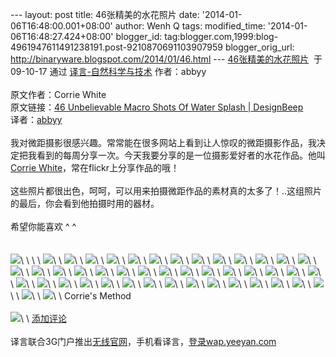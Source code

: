 --- layout: post title: 46张精美的水花照片 date:
'2014-01-06T16:48:00.001+08:00' author: Wenh Q tags: modified\_time:
'2014-01-06T16:48:27.424+08:00' blogger\_id:
tag:blogger.com,1999:blog-4961947611491238191.post-9210870691103907959
blogger\_orig\_url: http://binaryware.blogspot.com/2014/01/46.html ---
[46张精美的水花照片](http://www.yeeyan.com/articles/view/48990/64012)  于
09-10-17 通过 [译言-自然科学与技术](http://www.yeeyan.com/) 作者：abbyy\
\
原文作者：Corrie White\
原文链接：[46 Unbelievable Macro Shots Of Water Splash |
DesignBeep](http://designbeep.com/2009/10/13/unbelievable-macro-shots-of-water-splash/)\
译者：[abbyy](http://www.yeeyan.com/space/show/48990)\
\
我对微距摄影很感兴趣。常常能在很多网站上看到让人惊叹的微距摄影作品，我决定把我看到的每周分享一次。今天我要分享的是一位摄影爱好者的水花作品。他叫
[Corrie
White](http://www.flickr.com/people/10756887@N07/)，常在flickr上分享作品的哦！\
\
这些照片都很出色，呵呵，可以用来拍摄微距作品的素材真的太多了！..这组照片的最后，你会看到他拍摄时用的器材。\
\
希望你能喜欢 \^ \^\
\
\
![](https://images-blogger-opensocial.googleusercontent.com/gadgets/proxy?url=http%3A%2F%2Fdesignbeep.com%2Fwp-content%2Fuploads%2F2009%2F10%2F3971402471_0b3c1b476d.jpg&container=blogger&gadget=a&rewriteMime=image%2F*)\
\
 \
\
![](https://images-blogger-opensocial.googleusercontent.com/gadgets/proxy?url=http%3A%2F%2Fdesignbeep.com%2Fwp-content%2Fuploads%2F2009%2F10%2F3956097994_c0e5f91112.jpg&container=blogger&gadget=a&rewriteMime=image%2F*)\
\
![](https://images-blogger-opensocial.googleusercontent.com/gadgets/proxy?url=http%3A%2F%2Fdesignbeep.com%2Fwp-content%2Fuploads%2F2009%2F10%2F3949700324_af4af326e4.jpg&container=blogger&gadget=a&rewriteMime=image%2F*)\
\
![](https://images-blogger-opensocial.googleusercontent.com/gadgets/proxy?url=http%3A%2F%2Fdesignbeep.com%2Fwp-content%2Fuploads%2F2009%2F10%2F3936113410_d043352ccb.jpg&container=blogger&gadget=a&rewriteMime=image%2F*)\
\
![](https://images-blogger-opensocial.googleusercontent.com/gadgets/proxy?url=http%3A%2F%2Fdesignbeep.com%2Fwp-content%2Fuploads%2F2009%2F10%2F3933400510_02a16baa6f.jpg&container=blogger&gadget=a&rewriteMime=image%2F*)\
\
![](https://images-blogger-opensocial.googleusercontent.com/gadgets/proxy?url=http%3A%2F%2Fdesignbeep.com%2Fwp-content%2Fuploads%2F2009%2F10%2F3930108529_59021eec12.jpg&container=blogger&gadget=a&rewriteMime=image%2F*)\
\
![](https://images-blogger-opensocial.googleusercontent.com/gadgets/proxy?url=http%3A%2F%2Fdesignbeep.com%2Fwp-content%2Fuploads%2F2009%2F10%2F3907357268_904c172d5f.jpg&container=blogger&gadget=a&rewriteMime=image%2F*)\
\
![](https://images-blogger-opensocial.googleusercontent.com/gadgets/proxy?url=http%3A%2F%2Fdesignbeep.com%2Fwp-content%2Fuploads%2F2009%2F10%2F3900917190_a5203a8e27.jpg&container=blogger&gadget=a&rewriteMime=image%2F*)\
\
![](https://images-blogger-opensocial.googleusercontent.com/gadgets/proxy?url=http%3A%2F%2Fdesignbeep.com%2Fwp-content%2Fuploads%2F2009%2F10%2F3874053031_15fc533607.jpg&container=blogger&gadget=a&rewriteMime=image%2F*)\
\
![](https://images-blogger-opensocial.googleusercontent.com/gadgets/proxy?url=http%3A%2F%2Fdesignbeep.com%2Fwp-content%2Fuploads%2F2009%2F10%2F3852944417_21672691fe.jpg&container=blogger&gadget=a&rewriteMime=image%2F*)\
\
![](https://images-blogger-opensocial.googleusercontent.com/gadgets/proxy?url=http%3A%2F%2Fdesignbeep.com%2Fwp-content%2Fuploads%2F2009%2F10%2F3814572097_d042f44176.jpg&container=blogger&gadget=a&rewriteMime=image%2F*)\
\
![](https://images-blogger-opensocial.googleusercontent.com/gadgets/proxy?url=http%3A%2F%2Fdesignbeep.com%2Fwp-content%2Fuploads%2F2009%2F10%2F3808267116_fea395ef8f.jpg&container=blogger&gadget=a&rewriteMime=image%2F*)\
\
![](https://images-blogger-opensocial.googleusercontent.com/gadgets/proxy?url=http%3A%2F%2Fdesignbeep.com%2Fwp-content%2Fuploads%2F2009%2F10%2F3798014653_ede3bcb99a.jpg&container=blogger&gadget=a&rewriteMime=image%2F*)\
\
![](https://images-blogger-opensocial.googleusercontent.com/gadgets/proxy?url=http%3A%2F%2Fdesignbeep.com%2Fwp-content%2Fuploads%2F2009%2F10%2F3772286004_0b6ae77c4f.jpg&container=blogger&gadget=a&rewriteMime=image%2F*)\
\
![](https://images-blogger-opensocial.googleusercontent.com/gadgets/proxy?url=http%3A%2F%2Fdesignbeep.com%2Fwp-content%2Fuploads%2F2009%2F10%2F3757446617_ee935eaa22.jpg&container=blogger&gadget=a&rewriteMime=image%2F*)\
\
![](https://images-blogger-opensocial.googleusercontent.com/gadgets/proxy?url=http%3A%2F%2Fdesignbeep.com%2Fwp-content%2Fuploads%2F2009%2F10%2F3742181339_4956cf0661.jpg&container=blogger&gadget=a&rewriteMime=image%2F*)\
\
![](https://images-blogger-opensocial.googleusercontent.com/gadgets/proxy?url=http%3A%2F%2Fdesignbeep.com%2Fwp-content%2Fuploads%2F2009%2F10%2F3724420564_174eedd878.jpg&container=blogger&gadget=a&rewriteMime=image%2F*)\
\
![](https://images-blogger-opensocial.googleusercontent.com/gadgets/proxy?url=http%3A%2F%2Fdesignbeep.com%2Fwp-content%2Fuploads%2F2009%2F10%2F3707251580_ac832652a3.jpg&container=blogger&gadget=a&rewriteMime=image%2F*)\
\
![](https://images-blogger-opensocial.googleusercontent.com/gadgets/proxy?url=http%3A%2F%2Fdesignbeep.com%2Fwp-content%2Fuploads%2F2009%2F10%2F3640670917_ed3fb2dc38.jpg&container=blogger&gadget=a&rewriteMime=image%2F*)\
\
![](https://images-blogger-opensocial.googleusercontent.com/gadgets/proxy?url=http%3A%2F%2Fdesignbeep.com%2Fwp-content%2Fuploads%2F2009%2F10%2F3607766766_b4d25bb48d.jpg&container=blogger&gadget=a&rewriteMime=image%2F*)\
\
![](https://images-blogger-opensocial.googleusercontent.com/gadgets/proxy?url=http%3A%2F%2Fdesignbeep.com%2Fwp-content%2Fuploads%2F2009%2F10%2F3597376770_45b4055cb6.jpg&container=blogger&gadget=a&rewriteMime=image%2F*)\
\
![](https://images-blogger-opensocial.googleusercontent.com/gadgets/proxy?url=http%3A%2F%2Fdesignbeep.com%2Fwp-content%2Fuploads%2F2009%2F10%2F3586566012_0f2e27fff4.jpg&container=blogger&gadget=a&rewriteMime=image%2F*)\
\
![](https://images-blogger-opensocial.googleusercontent.com/gadgets/proxy?url=http%3A%2F%2Fdesignbeep.com%2Fwp-content%2Fuploads%2F2009%2F10%2F3573077499_148c86fd45.jpg&container=blogger&gadget=a&rewriteMime=image%2F*)\
\
![](https://images-blogger-opensocial.googleusercontent.com/gadgets/proxy?url=http%3A%2F%2Fdesignbeep.com%2Fwp-content%2Fuploads%2F2009%2F10%2F3569002480_ea7a03156f.jpg&container=blogger&gadget=a&rewriteMime=image%2F*)\
\
![](https://images-blogger-opensocial.googleusercontent.com/gadgets/proxy?url=http%3A%2F%2Fdesignbeep.com%2Fwp-content%2Fuploads%2F2009%2F10%2F3527640964_474dd9445c.jpg&container=blogger&gadget=a&rewriteMime=image%2F*)\
\
![](https://images-blogger-opensocial.googleusercontent.com/gadgets/proxy?url=http%3A%2F%2Fdesignbeep.com%2Fwp-content%2Fuploads%2F2009%2F10%2F3468361813_9740724207.jpg&container=blogger&gadget=a&rewriteMime=image%2F*)\
\
![](https://images-blogger-opensocial.googleusercontent.com/gadgets/proxy?url=http%3A%2F%2Fdesignbeep.com%2Fwp-content%2Fuploads%2F2009%2F10%2F3462141051_b3434d8a0b.jpg&container=blogger&gadget=a&rewriteMime=image%2F*)\
\
![](https://images-blogger-opensocial.googleusercontent.com/gadgets/proxy?url=http%3A%2F%2Fdesignbeep.com%2Fwp-content%2Fuploads%2F2009%2F10%2F3434811721_3690f87358.jpg&container=blogger&gadget=a&rewriteMime=image%2F*)\
\
![](https://images-blogger-opensocial.googleusercontent.com/gadgets/proxy?url=http%3A%2F%2Fdesignbeep.com%2Fwp-content%2Fuploads%2F2009%2F10%2F3424960576_cdf992c78b.jpg&container=blogger&gadget=a&rewriteMime=image%2F*)\
\
![](https://images-blogger-opensocial.googleusercontent.com/gadgets/proxy?url=http%3A%2F%2Fdesignbeep.com%2Fwp-content%2Fuploads%2F2009%2F10%2F3387777475_8f57e7b2d7.jpg&container=blogger&gadget=a&rewriteMime=image%2F*)\
\
![](https://images-blogger-opensocial.googleusercontent.com/gadgets/proxy?url=http%3A%2F%2Fdesignbeep.com%2Fwp-content%2Fuploads%2F2009%2F10%2F3384285194_d7d25f0bab.jpg&container=blogger&gadget=a&rewriteMime=image%2F*)\
\
![](https://images-blogger-opensocial.googleusercontent.com/gadgets/proxy?url=http%3A%2F%2Fdesignbeep.com%2Fwp-content%2Fuploads%2F2009%2F10%2F3383474415_c68dc42aa0.jpg&container=blogger&gadget=a&rewriteMime=image%2F*)\
\
![](https://images-blogger-opensocial.googleusercontent.com/gadgets/proxy?url=http%3A%2F%2Fdesignbeep.com%2Fwp-content%2Fuploads%2F2009%2F10%2F3350740494_73dcd93e0c.jpg&container=blogger&gadget=a&rewriteMime=image%2F*)\
\
![](https://images-blogger-opensocial.googleusercontent.com/gadgets/proxy?url=http%3A%2F%2Fdesignbeep.com%2Fwp-content%2Fuploads%2F2009%2F10%2F3350735136_c8e52d50dd.jpg&container=blogger&gadget=a&rewriteMime=image%2F*)\
\
![](https://images-blogger-opensocial.googleusercontent.com/gadgets/proxy?url=http%3A%2F%2Fdesignbeep.com%2Fwp-content%2Fuploads%2F2009%2F10%2F3350729808_8b7751e4df.jpg&container=blogger&gadget=a&rewriteMime=image%2F*)\
\
![](https://images-blogger-opensocial.googleusercontent.com/gadgets/proxy?url=http%3A%2F%2Fdesignbeep.com%2Fwp-content%2Fuploads%2F2009%2F10%2F3349911391_c3d1c92608.jpg&container=blogger&gadget=a&rewriteMime=image%2F*)\
\
![](https://images-blogger-opensocial.googleusercontent.com/gadgets/proxy?url=http%3A%2F%2Fdesignbeep.com%2Fwp-content%2Fuploads%2F2009%2F10%2F3349644949_47c28d0ea5.jpg&container=blogger&gadget=a&rewriteMime=image%2F*)\
\
![](https://images-blogger-opensocial.googleusercontent.com/gadgets/proxy?url=http%3A%2F%2Fdesignbeep.com%2Fwp-content%2Fuploads%2F2009%2F10%2F3307286733_11d2824c69.jpg&container=blogger&gadget=a&rewriteMime=image%2F*)\
\
![](https://images-blogger-opensocial.googleusercontent.com/gadgets/proxy?url=http%3A%2F%2Fdesignbeep.com%2Fwp-content%2Fuploads%2F2009%2F10%2F3302839812_693551cd32.jpg&container=blogger&gadget=a&rewriteMime=image%2F*)\
\
![](https://images-blogger-opensocial.googleusercontent.com/gadgets/proxy?url=http%3A%2F%2Fdesignbeep.com%2Fwp-content%2Fuploads%2F2009%2F10%2F3293268025_cdc2a830e2.jpg&container=blogger&gadget=a&rewriteMime=image%2F*)\
\
![](https://images-blogger-opensocial.googleusercontent.com/gadgets/proxy?url=http%3A%2F%2Fdesignbeep.com%2Fwp-content%2Fuploads%2F2009%2F10%2F3283578512_02266c1179.jpg&container=blogger&gadget=a&rewriteMime=image%2F*)\
\
![](https://images-blogger-opensocial.googleusercontent.com/gadgets/proxy?url=http%3A%2F%2Fdesignbeep.com%2Fwp-content%2Fuploads%2F2009%2F10%2F3283035861_ddb367187b.jpg&container=blogger&gadget=a&rewriteMime=image%2F*)\
\
![](https://images-blogger-opensocial.googleusercontent.com/gadgets/proxy?url=http%3A%2F%2Fdesignbeep.com%2Fwp-content%2Fuploads%2F2009%2F10%2F3283032463_b22da15d99.jpg&container=blogger&gadget=a&rewriteMime=image%2F*)\
\
![](https://images-blogger-opensocial.googleusercontent.com/gadgets/proxy?url=http%3A%2F%2Fdesignbeep.com%2Fwp-content%2Fuploads%2F2009%2F10%2F3275315567_3cb1956003.jpg&container=blogger&gadget=a&rewriteMime=image%2F*)\
\
![](https://images-blogger-opensocial.googleusercontent.com/gadgets/proxy?url=http%3A%2F%2Fdesignbeep.com%2Fwp-content%2Fuploads%2F2009%2F10%2F3274335495_f1836d2e99.jpg&container=blogger&gadget=a&rewriteMime=image%2F*)\
\
![](https://images-blogger-opensocial.googleusercontent.com/gadgets/proxy?url=http%3A%2F%2Fdesignbeep.com%2Fwp-content%2Fuploads%2F2009%2F10%2F3263071499_a9e3402a1b.jpg&container=blogger&gadget=a&rewriteMime=image%2F*)\
\
Corrie's Method\
\
![](https://images-blogger-opensocial.googleusercontent.com/gadgets/proxy?url=http%3A%2F%2Fdesignbeep.com%2Fwp-content%2Fuploads%2F2009%2F10%2F3930123271_9de42d7e9b.jpg&container=blogger&gadget=a&rewriteMime=image%2F*)\
\
[添加评论](http://www.yeeyan.com/articles/view/48990/64012#newComment)\
\
译言联合3G门户推出[无线官网](http://www.3g.cn/hezuo/yeeyan/index.htm)，手机看译言，[登录wap.yeeyan.com](http://wap.yeeyan.com/)
